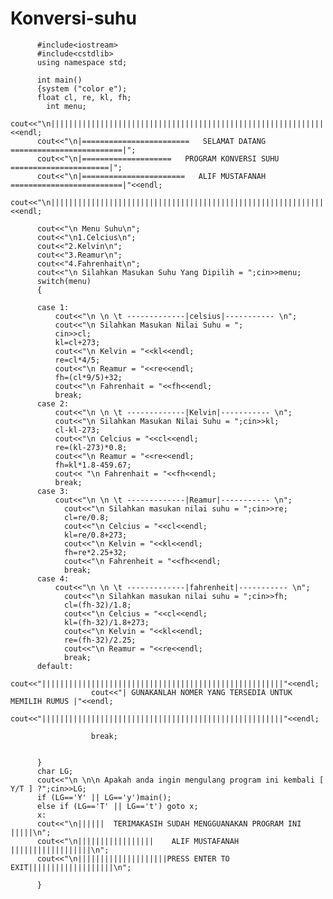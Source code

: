 # Konversi-suhu


          #include<iostream>
          #include<cstdlib>
          using namespace std;

          int main()
          {system ("color e");
          float cl, re, kl, fh;
            int menu;
          cout<<"\n|||||||||||||||||||||||||||||||||||||||||||||||||||||||||||||||||||||||"<<endl;
          cout<<"\n|========================   SELAMAT DATANG   =========================|";
          cout<<"\n|====================   PROGRAM KONVERSI SUHU   ======================|";
          cout<<"\n|=======================   ALIF MUSTAFANAH   =========================|"<<endl;
          cout<<"\n|||||||||||||||||||||||||||||||||||||||||||||||||||||||||||||||||||||||"<<endl;

          cout<<"\n Menu Suhu\n";
          cout<<"\n1.Celcius\n";
          cout<<"2.Kelvin\n";
          cout<<"3.Reamur\n";
          cout<<"4.Fahrenhait\n";
          cout<<"\n Silahkan Masukan Suhu Yang Dipilih = ";cin>>menu;
          switch(menu)
          {

          case 1:
              cout<<"\n \n \t -------------|celsius|----------- \n";
              cout<<"\n Silahkan Masukan Nilai Suhu = ";
              cin>>cl;
              kl=cl+273;
              cout<<"\n Kelvin = "<<kl<<endl;
              re=cl*4/5;
              cout<<"\n Reamur = "<<re<<endl;
              fh=(cl*9/5)+32;
              cout<<"\n Fahrenhait = "<<fh<<endl;
              break;
          case 2:
              cout<<"\n \n \t -------------|Kelvin|----------- \n";
              cout<<"\n Silahkan Masukan Nilai Suhu = ";cin>>kl;
              cl-kl-273;
              cout<<"\n Celcius = "<<cl<<endl;
              re=(kl-273)*0.8;
              cout<<"\n Reamur = "<<re<<endl;
              fh=kl*1.8-459.67;
              cout<< "\n Fahrenhait = "<<fh<<endl;
              break;
          case 3:
              cout<<"\n \n \t -------------|Reamur|----------- \n";
                cout<<"\n Silahkan masukan nilai suhu = ";cin>>re;
                cl=re/0.8;
                cout<<"\n Celcius = "<<cl<<endl;
                kl=re/0.8+273;
                cout<<"\n Kelvin = "<<kl<<endl;
                fh=re*2.25+32;
                cout<<"\n Fahrenheit = "<<fh<<endl;
                break;
          case 4:
              cout<<"\n \n \t -------------|fahrenheit|----------- \n";
                cout<<"\n Silahkan masukan nilai suhu = ";cin>>fh;
                cl=(fh-32)/1.8;
                cout<<"\n Celcius = "<<cl<<endl;
                kl=(fh-32)/1.8+273;
                cout<<"\n Kelvin = "<<kl<<endl;
                re=(fh-32)/2.25;
                cout<<"\n Reamur = "<<re<<endl;
                break;
          default:
                      cout<<"||||||||||||||||||||||||||||||||||||||||||||||||||||||"<<endl;
                      cout<<"| GUNAKANLAH NOMER YANG TERSEDIA UNTUK MEMILIH RUMUS |"<<endl;
                      cout<<"||||||||||||||||||||||||||||||||||||||||||||||||||||||"<<endl;

                      break;


          }
          char LG;
          cout<<"\n \n\n Apakah anda ingin mengulang program ini kembali [ Y/T ] ?";cin>>LG;
          if (LG=='Y' || LG=='y')main();
          else if (LG=='T' || LG=='t') goto x;
          x:
          cout<<"\n||||||  TERIMAKASIH SUDAH MENGGUANAKAN PROGRAM INI   |||||\n";
          cout<<"\n|||||||||||||||||    ALIF MUSTAFANAH    ||||||||||||||||||\n";
          cout<<"\n||||||||||||||||||||PRESS ENTER TO EXIT|||||||||||||||||||\n";

          }
